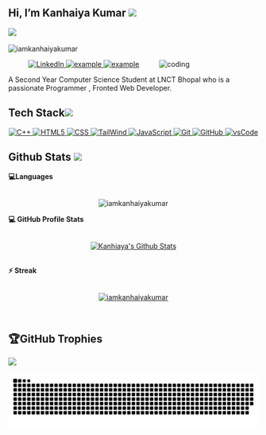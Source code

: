 ## Hi, I’m Kanhaiya Kumar <img src = "https://raw.githubusercontent.com/MartinHeinz/MartinHeinz/master/wave.gif" width = 30px> 

<p>
  <img src="https://readme-typing-svg.herokuapp.com?&font=IBM+Plex+Sans&color=abcdef&size=20&lines=Welcome+to+my+GitHub+Profile!;I'm+a+Programmer;I'm+a+frontend+Web+Developer;I'm+a++CSE+AIML+Student" />
</p>
<p align="left"> <img src="https://komarev.com/ghpvc/?username=iamkanhaiyakumar&label=Profile%20views&color=0e75b6&style=flat" alt="iamkanhaiyakumar" /> </p>


<img align="right" alt="coding" width="200" src="https://mir-s3-cdn-cf.behance.net/project_modules/hd/06f21a161921919.63cd7887d0a70.gif">

<p align ="center">
 
  </a>	
   <a href="https://linkedin.com/in/kanhaiyakumar01" target="_blank">
    <img alt="LinkedIn" src="https://img.shields.io/badge/LinkedIn-0077B5?style=for-the-badge&logo=linkedin&logoColor=white">
  </a>
     <a href="https://twitter.com/kanhaiyakr01" target="_blank">
      <img src="https://img.shields.io/badge/Twitter-1DA1F2.svg?style=for-the-badge&logo=twitter&logoColor=white" alt="example"/>
  </a>   
 
  </a>  
  <a href="mailto:kanhaiyak0104@gmail.com?subject=Feedback%20From%20Github&body=Hello," target="_blank">
    <img src="https://img.shields.io/badge/Gmail-D14836?style=for-the-badge&logo=gmail&logoColor=white" alt="example"/>
    </a>
  </p>


<p >A Second Year Computer Science Student at LNCT Bhopal  who is a passionate Programmer , Fronted Web Developer.
</p>

## Tech Stack<img src = "https://media2.giphy.com/media/QssGEmpkyEOhBCb7e1/giphy.gif?cid=ecf05e47a0n3gi1bfqntqmob8g9aid1oyj2wr3ds3mg700bl&rid=giphy.gif" width = 32px> 

<p align="center">
<a href="https://www.w3schools.com/cpp/default.asp" target="_blank">
  <img alt="C++" src="https://img.shields.io/badge/C++-00599C?style=for-the-badge&logo=cplusplus&logoColor=white">
</a>


<a href="https://www.w3schools.com/html/" target="_blank">
  <img alt="HTML5" src="https://img.shields.io/badge/HTML5-E34F26?style=for-the-badge&logo=html5&logoColor=white">
</a>

<a href="https://www.w3schools.com/Css/" target="_blank">
  <img alt="CSS" src="https://img.shields.io/badge/CSS-1572B6?style=for-the-badge&logo=css3&logoColor=white">
</a>

<a href="https://tailwindcss.com/" target="_blank">
  <img alt="TailWind" src="https://img.shields.io/badge/Tailwind-8A2BE2?style=for-the-badge&logo=tailwind3&logoColor=white">
</a>


<a href="https://www.javascript.com/" target="_blank">
  <img alt="JavaScript" src="https://img.shields.io/badge/JavaScript-F7DF1E?style=for-the-badge&logo=javascript&logoColor=black">
</a>

<!--<a href="https://www.python.org" target="_blank">
  <img alt="Python" src="https://img.shields.io/badge/Python-3776AB?style=for-the-badge&logo=python&logoColor=white">
</a>-->

<!--<a href="https://nodejs.org/" target="_blank">
  <img alt="Node.js" src="https://img.shields.io/badge/Node.js-339933?style=for-the-badge&logo=node.js&logoColor=white">
</a>-->

<!--<a href="https://reactjs.org/" target="_blank">
  <img alt="React" src="https://img.shields.io/badge/React-61DAFB?style=for-the-badge&logo=react&logoColor=black">
</a>-->

<!--<a href="https://expressjs.com/" target="_blank">
  <img alt="Express.js" src="https://img.shields.io/badge/Express.js-000000?style=for-the-badge&logo=express&logoColor=white">
</a>-->



<!--<a href="https://www.php.net/" target="_blank">
  <img alt="PHP" src="https://img.shields.io/badge/PHP-777BB4?style=for-the-badge&logo=php&logoColor=white">
</a>-->

<!--<a href="https://www.mysql.com/" target="_blank">
  <img alt="MySQL" src="https://img.shields.io/badge/MySQL-4479A1?style=for-the-badge&logo=mysql&logoColor=white">
</a>-->

<!--<a href="https://www.mongodb.com/" target="_blank">
  <img alt="MongoDB" src="https://img.shields.io/badge/MongoDB-47A248?style=for-the-badge&logo=mongodb&logoColor=white">
</a>-->

<!--<a href="https://firebase.google.com/" target="_blank">
  <img alt="Firebase" src="https://img.shields.io/badge/Firebase-FFCA28?style=for-the-badge&logo=firebase&logoColor=black">
</a>-->

<a href="https://git-scm.com/" target="_blank">
  <img alt="Git" src="https://img.shields.io/badge/Git-F05032?style=for-the-badge&logo=git&logoColor=white">
</a>

<a href="https://github.com/" target="_blank">
  <img alt="GitHub" src="https://img.shields.io/badge/GitHub-181717?style=for-the-badge&logo=github&logoColor=white">
</a>

  <a href="https://code.visualstudio.com/" target="_blank">
    <img src="https://img.shields.io/badge/vscode-007ACC.svg?style=for-the-badge&logo=visualstudiocode&logoColor=white" alt="vsCode"/> 
  </a>
</p>

## Github Stats <img src = "https://i.pinimg.com/originals/65/c4/f4/65c4f452571be1261e9c623f7da488ac.gif" width = 35px>

<summary><b>💻Languages</b></summary>
<br/>
<p align="center">
	<img src="https://github-readme-stats.vercel.app/api/top-langs?username=iamkanhaiyakumar&show_icons=true&locale=en&layout=compact" alt="iamkanhaiyakumar" height="192px"/>
  <br/>
</p>




  <summary><b>💻 GitHub Profile Stats</b></summary>
  <br/>
  <p align="center">
    <a href="https://github.com/iamkanhaiyakumar"><img alt="Kanhiaya's Github Stats" src="https://github-readme-stats.vercel.app/api?username=iamkanhaiyakumar&show_icons=true&locale=en" alt="iamkanhaiyakumar" height="192px"/></a>
<br/>
  &nbsp;
  </p>
 </details>



  <summary><b>⚡ Streak</b></summary>
  <br/>
  <p align="center">
   <a href="https://github.com/iamkanhaiyakumar"><img src="https://github-readme-streak-stats.herokuapp.com/?user=iamkanhaiyakumar&" alt="iamkanhaiyakumar" /></a>
  <br/>
 </p>
</details>

<br/>
	
## 🏆GitHub Trophies
![](https://github-profile-trophy.vercel.app/?username=iamkanhaiyakumar&theme=monokai&no-frame=false&no-bg=false&margin-w=4)



<p align="center">
  <img  src="https://raw.githubusercontent.com/Elanza-48/Elanza-48/main/resources/img/github-contribution-grid-snake.svg"
    alt="example" />
</p>


